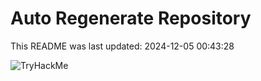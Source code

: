 # Auto Regenerate Repository

This README was last updated: 2024-12-05 00:43:28

 ![TryHackMe](https://tryhackme.com/badge/533634)